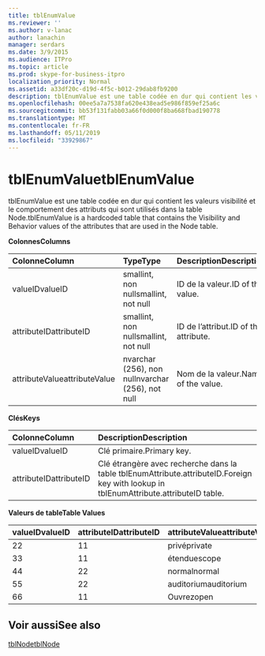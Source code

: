 ```yaml
---
title: tblEnumValue
ms.reviewer: ''
ms.author: v-lanac
author: lanachin
manager: serdars
ms.date: 3/9/2015
ms.audience: ITPro
ms.topic: article
ms.prod: skype-for-business-itpro
localization_priority: Normal
ms.assetid: a33df20c-d19d-4f5c-b012-29dab8fb9200
description: tblEnumValue est une table codée en dur qui contient les valeurs visibilité et le comportement des attributs qui sont utilisés dans la table Node.
ms.openlocfilehash: 00ee5a7a7538fa620e438ead5e986f859ef25a6c
ms.sourcegitcommit: bb53f131fabb03a66f0d000f8ba668fbad190778
ms.translationtype: MT
ms.contentlocale: fr-FR
ms.lasthandoff: 05/11/2019
ms.locfileid: "33929867"
---
```

# <a name="tblenumvalue"></a><span data-ttu-id="0402d-103">tblEnumValue</span><span class="sxs-lookup"><span data-stu-id="0402d-103">tblEnumValue</span></span>
 
<span data-ttu-id="0402d-104">tblEnumValue est une table codée en dur qui contient les valeurs visibilité et le comportement des attributs qui sont utilisés dans la table Node.</span><span class="sxs-lookup"><span data-stu-id="0402d-104">tblEnumValue is a hardcoded table that contains the Visibility and Behavior values of the attributes that are used in the Node table.</span></span>
  
<span data-ttu-id="0402d-105">**Colonnes**</span><span class="sxs-lookup"><span data-stu-id="0402d-105">**Columns**</span></span>

|<span data-ttu-id="0402d-106">**Colonne**</span><span class="sxs-lookup"><span data-stu-id="0402d-106">**Column**</span></span>|<span data-ttu-id="0402d-107">**Type**</span><span class="sxs-lookup"><span data-stu-id="0402d-107">**Type**</span></span>|<span data-ttu-id="0402d-108">**Description**</span><span class="sxs-lookup"><span data-stu-id="0402d-108">**Description**</span></span>|
|:-----|:-----|:-----|
|<span data-ttu-id="0402d-109">valueID</span><span class="sxs-lookup"><span data-stu-id="0402d-109">valueID</span></span>  <br/> |<span data-ttu-id="0402d-110">smallint, non null</span><span class="sxs-lookup"><span data-stu-id="0402d-110">smallint, not null</span></span>  <br/> |<span data-ttu-id="0402d-111">ID de la valeur.</span><span class="sxs-lookup"><span data-stu-id="0402d-111">ID of the value.</span></span>  <br/> |
|<span data-ttu-id="0402d-112">attributeID</span><span class="sxs-lookup"><span data-stu-id="0402d-112">attributeID</span></span>  <br/> |<span data-ttu-id="0402d-113">smallint, non null</span><span class="sxs-lookup"><span data-stu-id="0402d-113">smallint, not null</span></span>  <br/> |<span data-ttu-id="0402d-114">ID de l’attribut.</span><span class="sxs-lookup"><span data-stu-id="0402d-114">ID of the attribute.</span></span>  <br/> |
|<span data-ttu-id="0402d-115">attributeValue</span><span class="sxs-lookup"><span data-stu-id="0402d-115">attributeValue</span></span>  <br/> |<span data-ttu-id="0402d-116">nvarchar (256), non null</span><span class="sxs-lookup"><span data-stu-id="0402d-116">nvarchar (256), not null</span></span>  <br/> |<span data-ttu-id="0402d-117">Nom de la valeur.</span><span class="sxs-lookup"><span data-stu-id="0402d-117">Name of the value.</span></span>  <br/> |
   
<span data-ttu-id="0402d-118">**Clés**</span><span class="sxs-lookup"><span data-stu-id="0402d-118">**Keys**</span></span>

|<span data-ttu-id="0402d-119">**Colonne**</span><span class="sxs-lookup"><span data-stu-id="0402d-119">**Column**</span></span>|<span data-ttu-id="0402d-120">**Description**</span><span class="sxs-lookup"><span data-stu-id="0402d-120">**Description**</span></span>|
|:-----|:-----|
|<span data-ttu-id="0402d-121">valueID</span><span class="sxs-lookup"><span data-stu-id="0402d-121">valueID</span></span>  <br/> |<span data-ttu-id="0402d-122">Clé primaire.</span><span class="sxs-lookup"><span data-stu-id="0402d-122">Primary key.</span></span>  <br/> |
|<span data-ttu-id="0402d-123">attributeID</span><span class="sxs-lookup"><span data-stu-id="0402d-123">attributeID</span></span>  <br/> |<span data-ttu-id="0402d-124">Clé étrangère avec recherche dans la table tblEnumAttribute.attributeID.</span><span class="sxs-lookup"><span data-stu-id="0402d-124">Foreign key with lookup in tblEnumAttribute.attributeID table.</span></span>  <br/> |
   
<span data-ttu-id="0402d-125">**Valeurs de table**</span><span class="sxs-lookup"><span data-stu-id="0402d-125">**Table Values**</span></span>

|<span data-ttu-id="0402d-126">**valueID**</span><span class="sxs-lookup"><span data-stu-id="0402d-126">**valueID**</span></span>|<span data-ttu-id="0402d-127">**attributeID**</span><span class="sxs-lookup"><span data-stu-id="0402d-127">**attributeID**</span></span>|<span data-ttu-id="0402d-128">**attributeValue**</span><span class="sxs-lookup"><span data-stu-id="0402d-128">**attributeValue**</span></span>|
|:-----|:-----|:-----|
|<span data-ttu-id="0402d-129">2</span><span class="sxs-lookup"><span data-stu-id="0402d-129">2</span></span>  <br/> |<span data-ttu-id="0402d-130">1</span><span class="sxs-lookup"><span data-stu-id="0402d-130">1</span></span>  <br/> |<span data-ttu-id="0402d-131">privé</span><span class="sxs-lookup"><span data-stu-id="0402d-131">private</span></span>  <br/> |
|<span data-ttu-id="0402d-132">3</span><span class="sxs-lookup"><span data-stu-id="0402d-132">3</span></span>  <br/> |<span data-ttu-id="0402d-133">1</span><span class="sxs-lookup"><span data-stu-id="0402d-133">1</span></span>  <br/> |<span data-ttu-id="0402d-134">étendue</span><span class="sxs-lookup"><span data-stu-id="0402d-134">scope</span></span>  <br/> |
|<span data-ttu-id="0402d-135">4</span><span class="sxs-lookup"><span data-stu-id="0402d-135">4</span></span>  <br/> |<span data-ttu-id="0402d-136">2</span><span class="sxs-lookup"><span data-stu-id="0402d-136">2</span></span>  <br/> |<span data-ttu-id="0402d-137">normal</span><span class="sxs-lookup"><span data-stu-id="0402d-137">normal</span></span>  <br/> |
|<span data-ttu-id="0402d-138">5</span><span class="sxs-lookup"><span data-stu-id="0402d-138">5</span></span>  <br/> |<span data-ttu-id="0402d-139">2</span><span class="sxs-lookup"><span data-stu-id="0402d-139">2</span></span>  <br/> |<span data-ttu-id="0402d-140">auditorium</span><span class="sxs-lookup"><span data-stu-id="0402d-140">auditorium</span></span>  <br/> |
|<span data-ttu-id="0402d-141">6</span><span class="sxs-lookup"><span data-stu-id="0402d-141">6</span></span>  <br/> |<span data-ttu-id="0402d-142">1</span><span class="sxs-lookup"><span data-stu-id="0402d-142">1</span></span>  <br/> |<span data-ttu-id="0402d-143">Ouvrez</span><span class="sxs-lookup"><span data-stu-id="0402d-143">open</span></span>  <br/> |
   
## <a name="see-also"></a><span data-ttu-id="0402d-144">Voir aussi</span><span class="sxs-lookup"><span data-stu-id="0402d-144">See also</span></span>

[<span data-ttu-id="0402d-145">tblNode</span><span class="sxs-lookup"><span data-stu-id="0402d-145">tblNode</span></span>](tblnode.md)
